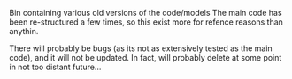 Bin containing various old versions of the code/models
The main code has been re-structured a few times, so this exist more 
for refence reasons than anythin. 

There will probably be bugs (as its not as extensively tested as the 
main code), and it will not be updated. In fact, will probably delete
at some point in not too distant future...
